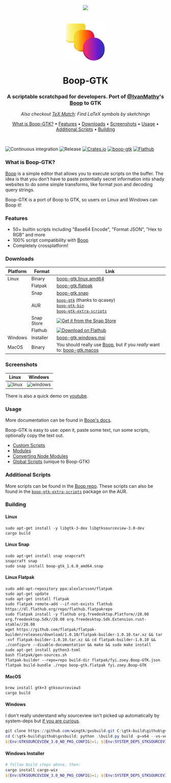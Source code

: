 <p align="center">
  <a href="https://youtu.be/WXDTsJ4cqO4"><img src="docs/demo.apng"></a>
</p>

</br>

<div align="center">
  <img width="128px" src="data/fyi.zoey.Boop-GTK.svg" >
</div>

<h1 align="center">Boop-GTK</h1>
<h3 align="center">A scriptable scratchpad for developers. Port of <a href="https://github.com/IvanMathy"><b>@IvanMathy</b></a>'s <a href="https://github.com/IvanMathy/Boop">Boop</a> to GTK</h3>
<p align="center"><i>Also checkout <a href="https://github.com/zoeyfyi/TeX-Match">TeX Match</a>: Find LaTeX symbols by sketchingn</i></p>


<p align="center">
  <a href="#what-is-boop-gtk">What is Boop-GTK?</a> • <a href="#features">Features</a> • <a href="#downloads">Downloads</a> • <a href="#screenshots">Screenshots</a> • <a href="#usage">Usage</a> • <a href="#additional-scripts">Additional Scripts</a> • <a href="#building">Building</a>
</p>


</br>

![Continuous integration](https://github.com/zoeyfyi/Boop-GTK/workflows/Continuous%20integration/badge.svg)
![Release](https://github.com/zoeyfyi/Boop-GTK/workflows/Release/badge.svg?branch=release)
[![Crates.io](https://img.shields.io/crates/v/boop-gtk)](https://crates.io/crates/boop-gtk)
[![boop-gtk](https://snapcraft.io//boop-gtk/badge.svg)](https://snapcraft.io/boop-gtk)
[![Flathub](https://img.shields.io/flathub/v/fyi.zoey.Boop-GTK)](https://flathub.org/apps/details/fyi.zoey.Boop-GTK)

### What is Boop-GTK?

[Boop](https://github.com/IvanMathy) is a simple editor that allows you to execute scripts on the buffer. The idea is that you don’t have to paste potentially secret information into shady websites to do some simple transforms, like format json and decoding query strings.

Boop-GTK is a port of Boop to GTK, so users on Linux and Windows can Boop it!

### Features

- 50+ builtin scripts including "Base64 Encode", "Format JSON", "Hex to RGB" and more
- 100% script compatibility with [Boop](https://github.com/IvanMathy/Boop)
- Completely crossplatform!

### Downloads

| Platform | Format | Link | 
| -------- | ------ | ---- | 
| Linux | Binary | [boop-gtk.linux.amd64](https://github.com/zoeyfyi/Boop-GTK/releases/latest/download/boop-gtk.linux.amd64) | 
| | Flatpak | [boop-gtk.flatpak](https://github.com/zoeyfyi/Boop-GTK/releases/latest/download/boop-gtk.flatpak) | 
| | Snap | [boop-gtk.snap](https://github.com/zoeyfyi/Boop-GTK/releases/latest/download/boop-gtk.snap) | 
| | AUR | [`boop-gtk`](https://aur.archlinux.org/packages/boop-gtk/) (thanks to qcasey) </br> [`boop-gtk-bin`](https://aur.archlinux.org/packages/boop-gtk-bin/) </br>  [`boop-gtk-extra-scripts`](https://aur.archlinux.org/packages/boop-gtk-extra-scripts/) | 
| | Snap Store | [![Get it from the Snap Store](https://snapcraft.io/static/images/badges/en/snap-store-black.svg)](https://snapcraft.io/boop-gtk) | 
| | Flathub | [<img width='190' alt='Download on Flathub' src='https://flathub.org/assets/badges/flathub-badge-en.png'>](https://flathub.org/apps/details/fyi.zoey.Boop-GTK) | 
| Windows | Installer | [boop-gtk.windows.msi](https://github.com/zoeyfyi/Boop-GTK/releases/latest/download/boop-gtk.windows.msi) | 
| MacOS | Binary | You should really use [Boop](https://github.com/IvanMathy/Boop), but if you _really_ want to: [boop-gtk.macos](https://github.com/zoeyfyi/Boop-GTK/releases/latest/download/boop-gtk.macos) |

### Screenshots

| Linux | Windows |
| :---: | :---: |
| ![linux](screenshot.png) | ![windows](windows-screenshot.png) |

There is also a quick demo on [youtube](https://youtu.be/WXDTsJ4cqO4).

### Usage

More documentation can be found in [Boop's docs](https://github.com/IvanMathy/Boop/blob/main/Boop/Documentation/Readme.md).

Boop-GTK is easy to use: open it, paste some text, run some scripts, optionally copy the text out.

- [Custom Scripts](https://github.com/IvanMathy/Boop/blob/main/Boop/Documentation/CustomScripts.md)
- [Modules](https://github.com/IvanMathy/Boop/blob/main/Boop/Documentation/Modules.md)
- [Converting Node Modules](https://github.com/IvanMathy/Boop/blob/main/Boop/Documentation/ConvertingNodeModules.md)
- [Global Scripts](docs/GlobalScripts.md) (unique to Boop-GTK)

### Additional Scripts

More scripts can be found in the [Boop repo](https://github.com/IvanMathy/Boop/tree/main/Scripts). These scripts can also be found in the <a href="https://aur.archlinux.org/packages/boop-gtk-extra-scripts/"><code>boop-gtk-extra-scripts</code></a> package on the AUR.

### Building

#### Linux

```shell
sudo apt-get install -y libgtk-3-dev libgtksourceview-3.0-dev
cargo build
```

#### Linux Snap

```shell
sudo apt-get install snap snapcraft
snapcraft snap
sudo snap install boop-gtk_1.6.0_amd64.snap
```

#### Linux Flatpak

```shell
sudo add-apt-repository ppa:alexlarsson/flatpak 
sudo apt-get update 
sudo apt-get install flatpak
sudo flatpak remote-add --if-not-exists flathub https://dl.flathub.org/repo/flathub.flatpakrepo
sudo flatpak install -y flathub org.freedesktop.Platform//20.08 org.freedesktop.Sdk//20.08 org.freedesktop.Sdk.Extension.rust-stable//20.08
wget https://github.com/flatpak/flatpak-builder/releases/download/1.0.10/flatpak-builder-1.0.10.tar.xz && tar -xvf flatpak-builder-1.0.10.tar.xz && cd flatpak-builder-1.0.10 && ./configure --disable-documentation && make && sudo make install
sudo apt-get install python3-toml
bash flatpak/gen-sources.sh
flatpak-builder --repo=repo build-dir flatpak/fyi.zoey.Boop-GTK.json
flatpak build-bundle ./repo boop-gtk.flatpak fyi.zoey.Boop-GTK
```

#### MacOS

```shell
brew install gtk+3 gtksourceview3
cargo build
```

#### Windows

I don't really understand why sourceview isn't picked up automatically by system-deps but [if you are curious](https://github.com/gdesmott/system-deps/issues/10).

```powershell
git clone https://github.com/wingtk/gvsbuild.git C:\gtk-build\github\gvsbuild
cd C:\gtk-build\github\gvsbuild; python .\build.py build -p=x64 --vs-ver=16 --msys-dir=C:\msys64 -k --enable-gi --py-wheel --py-egg gtk3 gdk-pixbuf gtksourceview3
${Env:GTKSOURCEVIEW_3.0_NO_PKG_CONFIG}=1; ${Env:SYSTEM_DEPS_GTKSOURCEVIEW_3.0_LIB}="gtksourceview-3.0"; cargo build
```

#### Windows Installer

```powershell
# follow build steps above, then:
cargo install cargo-wix 
${Env:GTKSOURCEVIEW_3.0_NO_PKG_CONFIG}=1; ${Env:SYSTEM_DEPS_GTKSOURCEVIEW_3.0_LIB}="gtksourceview-3.0"; cargo wix -v
```
